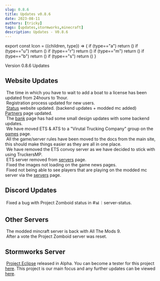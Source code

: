 ```yaml
---
slug: 0.8.6
title: Updates v0.8.6
date: 2023-08-11
authors: [tricky]
tags: [updates,stormworks,minecraft]
description: Updates - V0.8.6
---
```

export const Icon = ({children, type}) => {
  if (type=="a") return (<i class="fas fa-plus update-add" title="Added"></i>)
  if (type=="u") return (<i class="fas fa-arrow-up update-updated" title="Updated"></i>)
  if (type=="r") return (<i class="fas fa-minus update-removed" title="Removed"></i>)
  if (type=="m") return (<i class="fas fa-exchange-alt update-moved" title="Moved"></i>)
  if (type=="b") return (<i class="fas fa-bug update-bug" title="Bug"></i>)
  if (type=="s") return (<i class="fas fa-star update-star" title="Star"></i>)
}

Version 0.8.6 Updates

<!--truncate-->

## Website Updates

&#8203;<Icon type="u"></Icon> The time in which you have to wait to add a boat to a license has been updated from 24hours to 1hour.<br/>
&#8203;<Icon type="u"></Icon> Registration process updated for new users.<br/>
&#8203;<Icon type="u"></Icon> <a href="https://status.trickys.gg">Status</a> website updated. (backend updates + modded mc added)<br/>
&#8203;<Icon type="u"></Icon> <a href="https://trickys.gg/partners">Partners</a> page updated.<br/>
&#8203;<Icon type="u"></Icon> The <a href="https://trickys.gg/bank">bank</a> page has had some small design updates with some backend updates.<br/>
&#8203;<Icon type="u"></Icon> We have moved ETS & ATS to a "Virutal Trucking Company" group on the <a href="https://trickys.gg/games">games</a> page.<br/>
&#8203;<Icon type="m"></Icon> All the game/server rules have been moved to the docs from the main site, this should make things easier as they are all in one place.<br/>
&#8203;<Icon type="r"></Icon> We have removed the ETS convoy server as we have decided to stick with using TruckersMP.<br/>
&#8203;<Icon type="r"></Icon> ETS server removed from <a href="https://trickys.gg/servers">servers</a> page.<br/>
&#8203;<Icon type="b"></Icon> Fixed the images not loading on the game news pages.<br/>
&#8203;<Icon type="b"></Icon> Fixed not being able to see players that are playing on the modded mc server via the <a href="https://trickys.gg/servers">servers</a> page.<br/>


## Discord Updates

&#8203;<Icon type="b"></Icon> Fixed a bug with Project Zomboid status in <a class="discord-text">#📊︱server-status</a>.

## Other Servers

&#8203;<Icon type="a"></Icon> The modded mincraft server is back with All The Mods 9.<br/>
&#8203;<Icon type="a"></Icon> After a vote the Project Zomboid server was reset.

## Stormworks Server

&#8203;<Icon type="a"></Icon> <a href="/updates/ProjectEclipse">Project Eclipse</a> released in Alpha. You can become a tester for this project <a href="https://trickys.gg/applications/new">here</a>. This project is our main focus and any further updates can be viewed <a href="/updates/ProjectEclipse">here</a>.